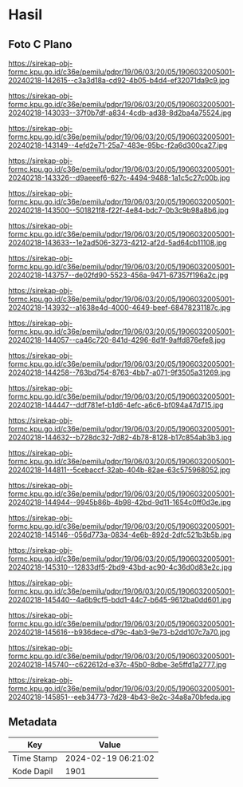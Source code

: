 # Hasil

## Foto C Plano

https://sirekap-obj-formc.kpu.go.id/c36e/pemilu/pdpr/19/06/03/20/05/1906032005001-20240218-142615--c3a3d18a-cd92-4b05-b4d4-ef32071da9c9.jpg

https://sirekap-obj-formc.kpu.go.id/c36e/pemilu/pdpr/19/06/03/20/05/1906032005001-20240218-143033--37f0b7df-a834-4cdb-ad38-8d2ba4a75524.jpg

https://sirekap-obj-formc.kpu.go.id/c36e/pemilu/pdpr/19/06/03/20/05/1906032005001-20240218-143149--4efd2e71-25a7-483e-95bc-f2a6d300ca27.jpg

https://sirekap-obj-formc.kpu.go.id/c36e/pemilu/pdpr/19/06/03/20/05/1906032005001-20240218-143326--d9aeeef6-627c-4494-9488-1a1c5c27c00b.jpg

https://sirekap-obj-formc.kpu.go.id/c36e/pemilu/pdpr/19/06/03/20/05/1906032005001-20240218-143500--501821f8-f22f-4e84-bdc7-0b3c9b98a8b6.jpg

https://sirekap-obj-formc.kpu.go.id/c36e/pemilu/pdpr/19/06/03/20/05/1906032005001-20240218-143633--1e2ad506-3273-4212-af2d-5ad64cb11108.jpg

https://sirekap-obj-formc.kpu.go.id/c36e/pemilu/pdpr/19/06/03/20/05/1906032005001-20240218-143757--de02fd90-5523-456a-9471-67357f196a2c.jpg

https://sirekap-obj-formc.kpu.go.id/c36e/pemilu/pdpr/19/06/03/20/05/1906032005001-20240218-143932--a1638e4d-4000-4649-beef-68478231187c.jpg

https://sirekap-obj-formc.kpu.go.id/c36e/pemilu/pdpr/19/06/03/20/05/1906032005001-20240218-144057--ca46c720-841d-4296-8d1f-9affd876efe8.jpg

https://sirekap-obj-formc.kpu.go.id/c36e/pemilu/pdpr/19/06/03/20/05/1906032005001-20240218-144258--763bd754-8763-4bb7-a071-9f3505a31269.jpg

https://sirekap-obj-formc.kpu.go.id/c36e/pemilu/pdpr/19/06/03/20/05/1906032005001-20240218-144447--ddf781ef-b1d6-4efc-a6c6-bf094a47d715.jpg

https://sirekap-obj-formc.kpu.go.id/c36e/pemilu/pdpr/19/06/03/20/05/1906032005001-20240218-144632--b728dc32-7d82-4b78-8128-b17c854ab3b3.jpg

https://sirekap-obj-formc.kpu.go.id/c36e/pemilu/pdpr/19/06/03/20/05/1906032005001-20240218-144811--5cebaccf-32ab-404b-82ae-63c575968052.jpg

https://sirekap-obj-formc.kpu.go.id/c36e/pemilu/pdpr/19/06/03/20/05/1906032005001-20240218-144944--9945b86b-4b98-42bd-9d11-1654c0ff0d3e.jpg

https://sirekap-obj-formc.kpu.go.id/c36e/pemilu/pdpr/19/06/03/20/05/1906032005001-20240218-145146--056d773a-0834-4e6b-892d-2dfc521b3b5b.jpg

https://sirekap-obj-formc.kpu.go.id/c36e/pemilu/pdpr/19/06/03/20/05/1906032005001-20240218-145310--12833df5-2bd9-43bd-ac90-4c36d0d83e2c.jpg

https://sirekap-obj-formc.kpu.go.id/c36e/pemilu/pdpr/19/06/03/20/05/1906032005001-20240218-145440--4a6b9cf5-bdd1-44c7-b645-9612ba0dd601.jpg

https://sirekap-obj-formc.kpu.go.id/c36e/pemilu/pdpr/19/06/03/20/05/1906032005001-20240218-145616--b936dece-d79c-4ab3-9e73-b2dd107c7a70.jpg

https://sirekap-obj-formc.kpu.go.id/c36e/pemilu/pdpr/19/06/03/20/05/1906032005001-20240218-145740--c622612d-e37c-45b0-8dbe-3e5ffd1a2777.jpg

https://sirekap-obj-formc.kpu.go.id/c36e/pemilu/pdpr/19/06/03/20/05/1906032005001-20240218-145851--eeb34773-7d28-4b43-8e2c-34a8a70bfeda.jpg


## Metadata

| Key        | Value               |
| ---------- | ------------------- |
| Time Stamp | 2024-02-19 06:21:02 |
| Kode Dapil | 1901                |



